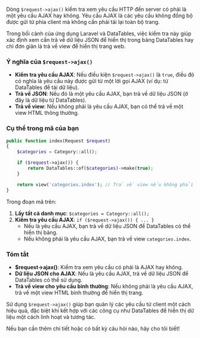 Dòng `$request->ajax()` kiểm tra xem yêu cầu HTTP đến server có phải là một yêu cầu AJAX hay không. Yêu cầu AJAX là các yêu cầu không đồng bộ được gửi từ phía client mà không cần phải tải lại toàn bộ trang.

Trong bối cảnh của ứng dụng Laravel và DataTables, việc kiểm tra này giúp xác định xem cần trả về dữ liệu JSON để hiển thị trong bảng DataTables hay chỉ đơn giản là trả về view để hiển thị trang web.

### Ý nghĩa của `$request->ajax()`

- **Kiểm tra yêu cầu AJAX**: Nếu điều kiện `$request->ajax()` là `true`, điều đó có nghĩa là yêu cầu này được gửi từ một lời gọi AJAX (ví dụ: từ DataTables để tải dữ liệu).
- **Trả về JSON**: Nếu đó là một yêu cầu AJAX, bạn trả về dữ liệu JSON (ở đây là dữ liệu từ DataTables).
- **Trả về view**: Nếu không phải là yêu cầu AJAX, bạn có thể trả về một view HTML thông thường.

### Cụ thể trong mã của bạn

```php
public function index(Request $request)
{
    $categories = Category::all();

    if ($request->ajax()) {
        return DataTables::of($categories)->make(true);
    }

    return view('categories.index'); // Trả về view nếu không phải là yêu cầu AJAX
}
```

Trong đoạn mã trên:

1. **Lấy tất cả danh mục**: `$categories = Category::all();`
2. **Kiểm tra yêu cầu AJAX**: `if ($request->ajax()) { ... }`
   - Nếu là yêu cầu AJAX, bạn trả về dữ liệu JSON để DataTables có thể hiển thị bảng.
   - Nếu không phải là yêu cầu AJAX, bạn trả về view `categories.index`.

### Tóm tắt

- **$request->ajax()**: Kiểm tra xem yêu cầu có phải là AJAX hay không.
- **Dữ liệu JSON cho AJAX**: Nếu là yêu cầu AJAX, trả về dữ liệu JSON để DataTables có thể sử dụng.
- **Trả về view cho yêu cầu bình thường**: Nếu không phải là yêu cầu AJAX, trả về một view HTML bình thường để hiển thị trang.

Sử dụng `$request->ajax()` giúp bạn quản lý các yêu cầu từ client một cách hiệu quả, đặc biệt khi kết hợp với các công cụ như DataTables để hiển thị dữ liệu một cách linh hoạt và tương tác.

Nếu bạn cần thêm chi tiết hoặc có bất kỳ câu hỏi nào, hãy cho tôi biết!
